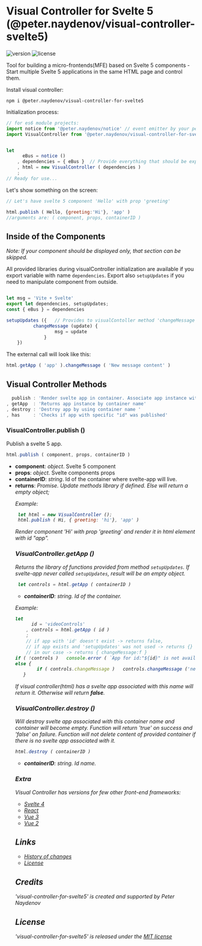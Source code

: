 # Visual Controller for Svelte 5 (@peter.naydenov/visual-controller-svelte5)

![version](https://img.shields.io/github/package-json/v/peterNaydenov/visual-controller-for-svelte5)
![license](https://img.shields.io/github/license/peterNaydenov/visual-controller-for-svelte5)



Tool for building a micro-frontends(MFE) based on Svelte 5 components - Start multiple Svelte 5 applications in the same HTML page and control them.

Install visual controller:
```
npm i @peter.naydenov/visual-controller-for-svelte5
```

Initialization process:
```js
// for es6 module projects:
import notice from '@peter.naydenov/notice' // event emitter by your personal choice.
import VisualController from '@peter.naydenov/visual-controller-for-svelte5'


let 
      eBus = notice ()
    , dependencies = { eBus }  // Provide everything that should be exposed to components 
    , html = new VisualController ( dependencies ) 
    ;
// Ready for use...
```

Let's show something on the screen:
```js
// Let's have svelte 5 component 'Hello' with prop 'greeting'

html.publish ( Hello, {greeting:'Hi'}, 'app' )
//arguments are: ( component, props, containerID )
```

## Inside of the Components

*Note: If your component should be displayed only, that section can be skipped.*

All provided libraries during visualController initialization are available if you export variable with name `dependencies`. Export also `setupUpdates` if you need to manipulate component from outside.

```js

let msg = 'Vite + Svelte'
export let dependencies, setupUpdates;
const { eBus } = dependencies

setupUpdates ({   // Provides to visualContoller method 'changeMessage' 
          changeMessage (update) {
                  msg = update
              }
    })
```

The external call will look like this:

```js
html.getApp ( 'app' ).changeMessage ( 'New message content' )
```




## Visual Controller Methods
```js
  publish : 'Render svelte app in container. Associate app instance with the container.'
, getApp  : 'Returns app instance by container name'
, destroy : 'Destroy app by using container name '
, has     : 'Checks if app with specific "id" was published'
```



### VisualController.publish ()
Publish a svelte 5 app.
```js
html.publish ( component, props, containerID )
```
- **component**: *object*. Svelte 5 component
- **props**: *object*. Svelte components props
- **containerID**: *string*. Id of the container where svelte-app will live.
- **returns**: *Promise<Object>*. Update methods library if defined. Else will return a empty object;

Example:
```js
 let html = new VisualController ();
 html.publish ( Hi, { greeting: 'hi'}, 'app' )
```

Render component 'Hi' with prop 'greeting' and render it in html element with id "app".





### VisualController.getApp ()
Returns the library of functions provided from method `setupUpdates`. If svelte-app never called `setupUpdates`, result will be an empty object.

```js
 let controls = html.getApp ( containerID )
```
- **containerID**: *string*. Id of the container.

Example:
```js
let 
      id = 'videoControls'
    , controls = html.getApp ( id )
    ;
    // if app with 'id' doesn't exist -> returns false, 
    // if app exists and 'setupUpdates' was not used -> returns {}
    // in our case -> returns { changeMessage:f }
if ( !controls )   console.error ( `App for id:"${id}" is not available` )
else {
        if ( controls.changeMessage )   controls.changeMessage ('new title') 
   }
```
If visual controller(html) has a svelte app associated with this name will return it. Otherwise will return **false**.





### VisualController.destroy ()
Will destroy svelte app associated with this container name and container will become empty. Function will return 'true' on success and 'false' on failure. 
Function will not delete content of provided container if there is no svelte app associated with it.

```js
html.destroy ( containerID )
```
- **containerID**: *string*. Id name.





### Extra

Visual Controller has versions for few other front-end frameworks:
- [Svelte 4](https://github.com/PeterNaydenov/visual-controller-for-svelte3)
- [React](https://github.com/PeterNaydenov/visual-controller-for-react) 
- [Vue 3](https://github.com/PeterNaydenov/visual-controller-for-vue3)
- [Vue 2](https://github.com/PeterNaydenov/visual-controller-for-vue)





## Links

- [History of changes](https://github.com/PeterNaydenov/visual-controller-for-svelte5/blob/master/Changelog.md)
- [License](https://github.com/PeterNaydenov/visual-controller-for-svelte5/blob/master/LICENSE)



## Credits
'visual-controller-for-svelte5' is created and supported by Peter Naydenov



## License

'visual-controller-for-svelte5' is released under the [MIT license](https://github.com/PeterNaydenov/visual-controller-for-svelte5/blob/master/LICENSE)